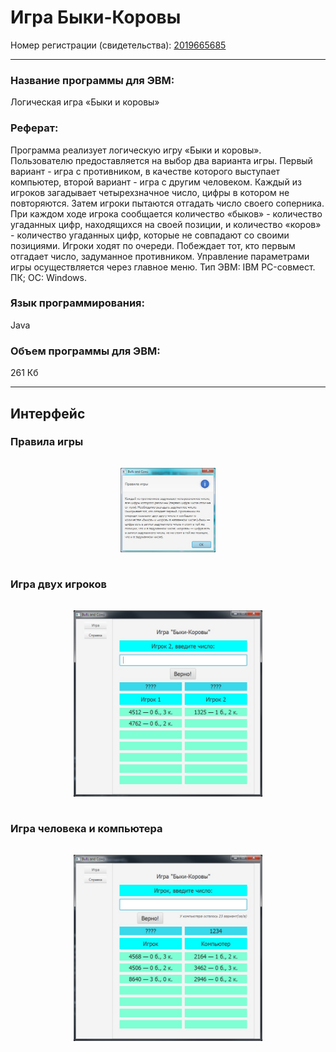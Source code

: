 # Игра Быки-Коровы

Номер регистрации (свидетельства):
[2019665685](https://www1.fips.ru/registers-doc-view/fips_servlet?DB=EVM&rn=2824&DocNumber=2019665685&TypeFile=html)

---

### Название программы для ЭВМ:
Логическая игра «Быки и коровы»

### Реферат:
Программа реализует логическую игру «Быки и коровы». Пользователю предоставляется на выбор два варианта игры. Первый вариант - игра с противником, в качестве которого выступает компьютер, второй вариант - игра с другим человеком. Каждый из игроков загадывает четырехзначное число, цифры в котором не повторяются. Затем игроки пытаются отгадать число своего соперника. При каждом ходе игрока сообщается количество «быков» - количество угаданных цифр, находящихся на своей позиции, и количество «коров» - количество угаданных цифр, которые не совпадают со своими позициями. Игроки ходят по очереди. Побеждает тот, кто первым отгадает число, задуманное противником. Управление параметрами игры осуществляется через главное меню. Тип ЭВМ: IBM PC-совмест. ПК; ОС: Windows.

### Язык программирования: 
Java

### Объем программы для ЭВМ: 
261 Кб

---

## Интерфейс

### Правила игры

<div style="text-align:center">
    <img alt="Картинка0" src="readme_images/00.jpg" width="30%" vspace="15" hspace="15">
</div>

### Игра двух игроков

<div style="text-align:center">
    <img alt="Картинка1" src="readme_images/01.jpg" width="60%" vspace="15" hspace="15">
</div>

### Игра человека и компьютера

<div style="text-align:center">
    <img alt="Картинка2" src="readme_images/02.jpg" width="60%" vspace="15" hspace="15">
</div>